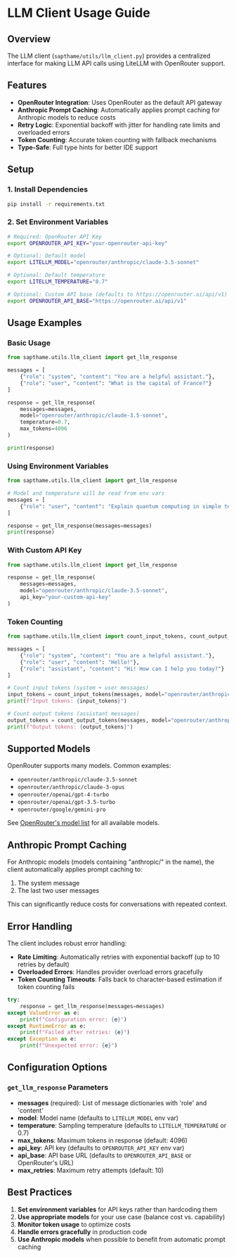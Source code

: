 # LLM Client Usage Guide

## Overview

The LLM client (`sapthame/utils/llm_client.py`) provides a centralized interface for making LLM API calls using LiteLLM with OpenRouter support.

## Features

- **OpenRouter Integration**: Uses OpenRouter as the default API gateway
- **Anthropic Prompt Caching**: Automatically applies prompt caching for Anthropic models to reduce costs
- **Retry Logic**: Exponential backoff with jitter for handling rate limits and overloaded errors
- **Token Counting**: Accurate token counting with fallback mechanisms
- **Type-Safe**: Full type hints for better IDE support

## Setup

### 1. Install Dependencies

```bash
pip install -r requirements.txt
```

### 2. Set Environment Variables

```bash
# Required: OpenRouter API Key
export OPENROUTER_API_KEY="your-openrouter-api-key"

# Optional: Default model
export LITELLM_MODEL="openrouter/anthropic/claude-3.5-sonnet"

# Optional: Default temperature
export LITELLM_TEMPERATURE="0.7"

# Optional: Custom API base (defaults to https://openrouter.ai/api/v1)
export OPENROUTER_API_BASE="https://openrouter.ai/api/v1"
```

## Usage Examples

### Basic Usage

```python
from sapthame.utils.llm_client import get_llm_response

messages = [
    {"role": "system", "content": "You are a helpful assistant."},
    {"role": "user", "content": "What is the capital of France?"}
]

response = get_llm_response(
    messages=messages,
    model="openrouter/anthropic/claude-3.5-sonnet",
    temperature=0.7,
    max_tokens=4096
)

print(response)
```

### Using Environment Variables

```python
from sapthame.utils.llm_client import get_llm_response

# Model and temperature will be read from env vars
messages = [
    {"role": "user", "content": "Explain quantum computing in simple terms."}
]

response = get_llm_response(messages=messages)
print(response)
```

### With Custom API Key

```python
from sapthame.utils.llm_client import get_llm_response

response = get_llm_response(
    messages=messages,
    model="openrouter/anthropic/claude-3.5-sonnet",
    api_key="your-custom-api-key"
)
```

### Token Counting

```python
from sapthame.utils.llm_client import count_input_tokens, count_output_tokens

messages = [
    {"role": "system", "content": "You are a helpful assistant."},
    {"role": "user", "content": "Hello!"},
    {"role": "assistant", "content": "Hi! How can I help you today?"}
]

# Count input tokens (system + user messages)
input_tokens = count_input_tokens(messages, model="openrouter/anthropic/claude-3.5-sonnet")
print(f"Input tokens: {input_tokens}")

# Count output tokens (assistant messages)
output_tokens = count_output_tokens(messages, model="openrouter/anthropic/claude-3.5-sonnet")
print(f"Output tokens: {output_tokens}")
```

## Supported Models

OpenRouter supports many models. Common examples:

- `openrouter/anthropic/claude-3.5-sonnet`
- `openrouter/anthropic/claude-3-opus`
- `openrouter/openai/gpt-4-turbo`
- `openrouter/openai/gpt-3.5-turbo`
- `openrouter/google/gemini-pro`

See [OpenRouter's model list](https://openrouter.ai/models) for all available models.

## Anthropic Prompt Caching

For Anthropic models (models containing "anthropic/" in the name), the client automatically applies prompt caching to:

1. The system message
2. The last two user messages

This can significantly reduce costs for conversations with repeated context.

## Error Handling

The client includes robust error handling:

- **Rate Limiting**: Automatically retries with exponential backoff (up to 10 retries by default)
- **Overloaded Errors**: Handles provider overload errors gracefully
- **Token Counting Timeouts**: Falls back to character-based estimation if token counting fails

```python
try:
    response = get_llm_response(messages=messages)
except ValueError as e:
    print(f"Configuration error: {e}")
except RuntimeError as e:
    print(f"Failed after retries: {e}")
except Exception as e:
    print(f"Unexpected error: {e}")
```

## Configuration Options

### `get_llm_response` Parameters

- **messages** (required): List of message dictionaries with 'role' and 'content'
- **model**: Model name (defaults to `LITELLM_MODEL` env var)
- **temperature**: Sampling temperature (defaults to `LITELLM_TEMPERATURE` or 0.7)
- **max_tokens**: Maximum tokens in response (default: 4096)
- **api_key**: API key (defaults to `OPENROUTER_API_KEY` env var)
- **api_base**: API base URL (defaults to `OPENROUTER_API_BASE` or OpenRouter's URL)
- **max_retries**: Maximum retry attempts (default: 10)

## Best Practices

1. **Set environment variables** for API keys rather than hardcoding them
2. **Use appropriate models** for your use case (balance cost vs. capability)
3. **Monitor token usage** to optimize costs
4. **Handle errors gracefully** in production code
5. **Use Anthropic models** when possible to benefit from automatic prompt caching

